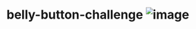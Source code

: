 # belly-button-challenge   ![image](https://github.com/user-attachments/assets/1c09f30d-8998-42b6-8066-6225cbc7f098)


